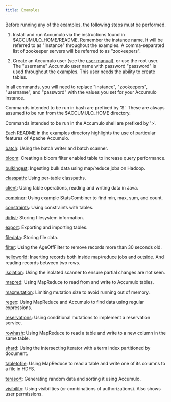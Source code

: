 ```yaml
---
title: Examples
---
```


Before running any of the examples, the following steps must be performed.

1. Install and run Accumulo via the instructions found in $ACCUMULO_HOME/README.
   Remember the instance name. It will be referred to as "instance" throughout
   the examples. A comma-separated list of zookeeper servers will be referred
   to as "zookeepers".

2. Create an Accumulo user (see the [user manual][1]), or use the root user.
   The "username" Accumulo user name with password "password" is used
   throughout the examples. This user needs the ability to create tables.

In all commands, you will need to replace "instance", "zookeepers",
"username", and "password" with the values you set for your Accumulo instance.

Commands intended to be run in bash are prefixed by '$'. These are always
assumed to be run from the $ACCUMULO_HOME directory.

Commands intended to be run in the Accumulo shell are prefixed by '>'.

Each README in the examples directory highlights the use of particular
features of Apache Accumulo.

   [batch](batch.html):       Using the batch writer and batch scanner.

   [bloom](bloom.html):       Creating a bloom filter enabled table to increase query
                       performance.

   [bulkIngest](bulkIngest.html):  Ingesting bulk data using map/reduce jobs on Hadoop.

   [classpath](classpath.html):   Using per-table classpaths.

   [client](client.html):      Using table operations, reading and writing data in Java.

   [combiner](combiner.html):    Using example StatsCombiner to find min, max, sum, and
                       count.

   [constraints](constraints.html): Using constraints with tables.

   [dirlist](dirlist.html):     Storing filesystem information.

   [export](export.html):      Exporting and importing tables.

   [filedata](filedata.html):    Storing file data.

   [filter](filter.html):      Using the AgeOffFilter to remove records more than 30
                       seconds old.

   [helloworld](helloworld.html):  Inserting records both inside map/reduce jobs and
                       outside. And reading records between two rows.

   [isolation](isolation.html):   Using the isolated scanner to ensure partial changes
                       are not seen.

   [mapred](mapred.html):      Using MapReduce to read from and write to Accumulo
                       tables.

   [maxmutation](maxmutation.html): Limiting mutation size to avoid running out of memory.

   [regex](regex.html):       Using MapReduce and Accumulo to find data using regular
                       expressions.

   [reservations](reservations.html): Using conditional mutations to implement a reservation service.

   [rowhash](rowhash.html):     Using MapReduce to read a table and write to a new
                       column in the same table.

   [shard](shard.html):       Using the intersecting iterator with a term index
                       partitioned by document.

   [tabletofile](tabletofile.html): Using MapReduce to read a table and write one of its
                       columns to a file in HDFS.

   [terasort](terasort.html):    Generating random data and sorting it using Accumulo.

   [visibility](visibility.html):  Using visibilities (or combinations of authorizations).
                       Also shows user permissions.


[1]: /1.6/user_manual/Accumulo_Shell.html#User_Administration
